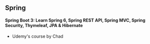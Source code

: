 ## Spring
#### Spring Boot 3: Learn Spring 6, Spring REST API, Spring MVC, Spring Security, Thymeleaf, JPA & Hibernate
- Udemy's course by Chad